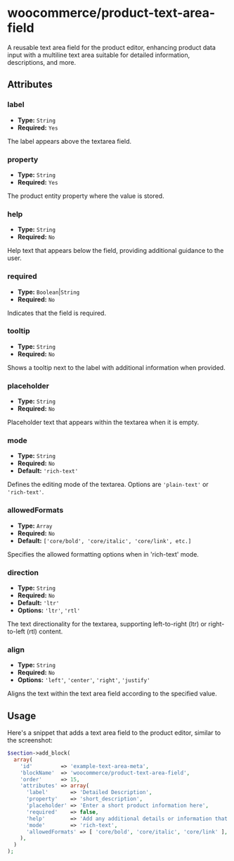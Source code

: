 # woocommerce/product-text-area-field

A reusable text area field for the product editor, enhancing product data input with a multiline text area suitable for detailed information, descriptions, and more.

## Attributes

### label

-   **Type:** `String`
-   **Required:** `Yes`

The label appears above the textarea field.

### property

-   **Type:** `String`
-   **Required:** `Yes`

The product entity property where the value is stored.

### help

-   **Type:** `String`
-   **Required:** `No`

Help text that appears below the field, providing additional guidance to the user.

### required

-   **Type:** `Boolean`|`String`
-   **Required:** `No`

Indicates that the field is required.

### tooltip

-   **Type:** `String`
-   **Required:** `No`

Shows a tooltip next to the label with additional information when provided.

### placeholder

-   **Type:** `String`
-   **Required:** `No`

Placeholder text that appears within the textarea when it is empty.

### mode

-   **Type:** `String`
-   **Required:** `No`
-   **Default:** `'rich-text'`

Defines the editing mode of the textarea. Options are `'plain-text'` or `'rich-text'`.

### allowedFormats

-   **Type:** `Array`
-   **Required:** `No`
-   **Default:** `['core/bold', 'core/italic', 'core/link', etc.]`

Specifies the allowed formatting options when in 'rich-text' mode. 

### direction

-   **Type:** `String`
-   **Required:** `No`
-   **Default:** `'ltr'`
-   **Options:** `'ltr'`, `'rtl'`

The text directionality for the textarea, supporting left-to-right (ltr) or right-to-left (rtl) content.

### align

-   **Type:** `String`
-   **Required:** `No`
-   **Options:** `'left'`, `'center'`, `'right'`, `'justify'`

Aligns the text within the text area field according to the specified value.

## Usage

Here's a snippet that adds a text area field to the product editor, similar to the screenshot:

```php
$section->add_block(
  array(
    'id'         => 'example-text-area-meta',
    'blockName'  => 'woocommerce/product-text-area-field',
    'order'      => 15,
    'attributes' => array(
      'label'       => 'Detailed Description',
      'property'    => 'short_description',
      'placeholder' => 'Enter a short product information here',
      'required'    => false,
      'help'        => 'Add any additional details or information that customers should know.',
      'mode'        => 'rich-text',
      'allowedFormats' => [ 'core/bold', 'core/italic', 'core/link' ],
    ),
  )
);
